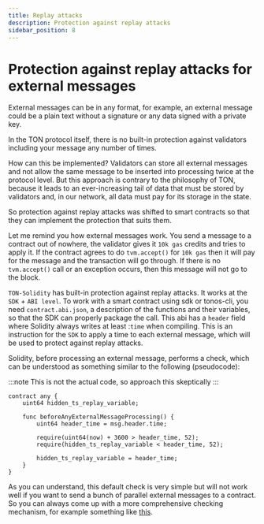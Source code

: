 ```yaml
---
title: Replay attacks
description: Protection against replay attacks
sidebar_position: 8
---
```


# Protection against replay attacks for external messages

External messages can be in any format, for example, an external message could be a plain text without a signature or any data signed with a private key.

In the TON protocol itself, there is no built-in protection against validators including your message any number of times.

How can this be implemented? Validators can store all external messages and not allow the same message to be inserted into processing twice at the protocol level. But this approach is contrary to the philosophy of TON, because it leads to an ever-increasing tail of data that must be stored by validators and, in our network, all data must pay for its storage in the state.

So protection against replay attacks was shifted to smart contracts so that they can implement the protection that suits them.

Let me remind you how external messages work. You send a message to a contract out of nowhere, the validator gives it `10k gas` credits and tries to apply it. If the contract agrees to do `tvm.accept()` for `10k gas` then it will pay for the message and the transaction will go through. If there is no `tvm.accept()` call or an exception occurs, then this message will not go to the block.

`TON-Solidity` has built-in protection against replay attacks. It works at the `SDK` + `ABI level`. To work with a smart contract using sdk or tonos-cli, you need `contract.abi.json`, a description of the functions and their variables, so that the SDK can properly package the call. This abi has a `header` field where Solidity always writes at least :`time` when compiling. This is an instruction for the `SDK` to apply a time to each external message, which will be used to protect against replay attacks.

Solidity, before processing an external message, performs a check, which can be understood as something similar to the following (pseudocode):

:::note
This is not the actual code, so approach this skeptically
:::

```solidity
contract any {
    uint64 hidden_ts_replay_variable;
    
    func beforeAnyExternalMessageProcessing() {
        uint64 header_time = msg.header.time;
        
        require(uint64(now) + 3600 > header_time, 52);
        require(hidden_ts_replay_variable < header_time, 52);
        
        hidden_ts_replay_variable = header_time;
    }
}
```

As you can understand, this default check is very simple but will not work well if you want to send a bunch of parallel external messages to a contract. So you can always come up with a more comprehensive checking mechanism, for example something like [this](https://github.com/tonlabs/tonos-se/blob/9466178c356180577c0408882d32e1f3c1c34be7/contracts/giver_v2/GiverV2.sol#L51).
